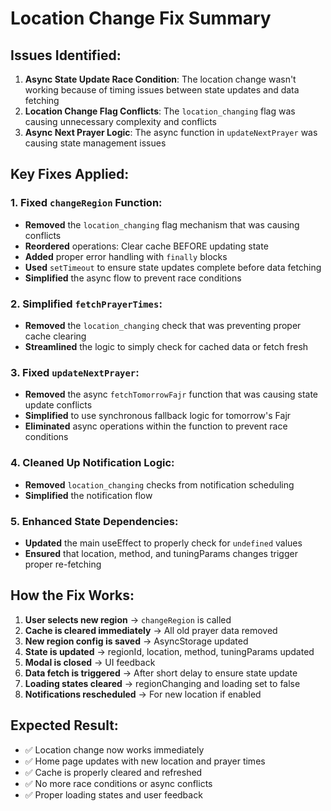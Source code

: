 # Location Change Fix Summary

## Issues Identified:

1. **Async State Update Race Condition**: The location change wasn't working because of timing issues between state updates and data fetching
2. **Location Change Flag Conflicts**: The `location_changing` flag was causing unnecessary complexity and conflicts
3. **Async Next Prayer Logic**: The async function in `updateNextPrayer` was causing state management issues

## Key Fixes Applied:

### 1. Fixed `changeRegion` Function:

- **Removed** the `location_changing` flag mechanism that was causing conflicts
- **Reordered** operations: Clear cache BEFORE updating state
- **Added** proper error handling with `finally` blocks
- **Used** `setTimeout` to ensure state updates complete before data fetching
- **Simplified** the async flow to prevent race conditions

### 2. Simplified `fetchPrayerTimes`:

- **Removed** the `location_changing` check that was preventing proper cache clearing
- **Streamlined** the logic to simply check for cached data or fetch fresh

### 3. Fixed `updateNextPrayer`:

- **Removed** the async `fetchTomorrowFajr` function that was causing state update conflicts
- **Simplified** to use synchronous fallback logic for tomorrow's Fajr
- **Eliminated** async operations within the function to prevent race conditions

### 4. Cleaned Up Notification Logic:

- **Removed** `location_changing` checks from notification scheduling
- **Simplified** the notification flow

### 5. Enhanced State Dependencies:

- **Updated** the main useEffect to properly check for `undefined` values
- **Ensured** that location, method, and tuningParams changes trigger proper re-fetching

## How the Fix Works:

1. **User selects new region** → `changeRegion` is called
2. **Cache is cleared immediately** → All old prayer data removed
3. **New region config is saved** → AsyncStorage updated
4. **State is updated** → regionId, location, method, tuningParams updated
5. **Modal is closed** → UI feedback
6. **Data fetch is triggered** → After short delay to ensure state update
7. **Loading states cleared** → regionChanging and loading set to false
8. **Notifications rescheduled** → For new location if enabled

## Expected Result:

- ✅ Location change now works immediately
- ✅ Home page updates with new location and prayer times
- ✅ Cache is properly cleared and refreshed
- ✅ No more race conditions or async conflicts
- ✅ Proper loading states and user feedback
